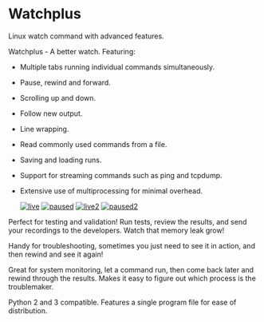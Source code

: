 # Watchplus
Linux watch command with advanced features.

Watchplus - A better watch. Featuring:
* Multiple tabs running individual commands simultaneously.
* Pause, rewind and forward.
* Scrolling up and down.
* Follow new output.
* Line wrapping.
* Read commonly used commands from a file.
* Saving and loading runs.
* Support for streaming commands such as ping and tcpdump.
* Extensive use of multiprocessing for minimal overhead.
  

  [![live](https://github.com/jamesapdx/watchplus/raw/master/screenshots/thumbnails/screenshot_1t.png)](https://github.com/jamesapdx/watchplus/raw/master/screenshots/screenshot_1.png)
  [![paused](https://github.com/jamesapdx/watchplus/raw/master/screenshots/thumbnails/screenshot_2t.png)](https://github.com/jamesapdx/watchplus/raw/master/screenshots/screenshot_2.png)
  [![live2](https://github.com/jamesapdx/watchplus/raw/master/screenshots/thumbnails/screenshot_3t.png)](https://github.com/jamesapdx/watchplus/raw/master/screenshots/screenshot_3.png)
  [![paused2](https://github.com/jamesapdx/watchplus/raw/master/screenshots/thumbnails/screenshot_4t.png)](https://github.com/jamesapdx/watchplus/raw/master/screenshots/screenshot_4.png)

Perfect for testing and validation! Run tests, review the results, and send your recordings to the developers. Watch that memory leak grow!

Handy for troubleshooting, sometimes you just need to see it in action, and then rewind and see it again!

Great for system monitoring, let a command run, then come back later and rewind through the results. Makes it easy to figure out which process is the troublemaker.

Python 2 and 3 compatible. Features a single program file for ease of distribution.